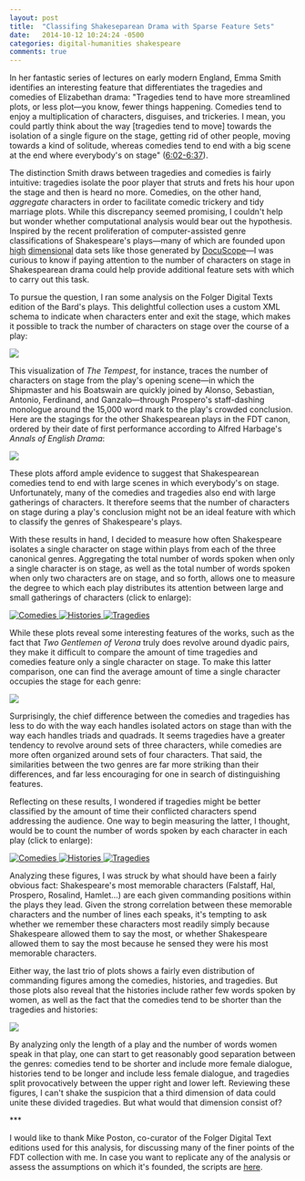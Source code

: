 ```yaml
---
layout: post
title:  "Classifing Shakeseparean Drama with Sparse Feature Sets"
date:   2014-10-12 10:24:24 -0500
categories: digital-humanities shakespeare
comments: true
---
```




In her fantastic series of lectures on early modern England, Emma Smith identifies an interesting feature that differentiates the tragedies and comedies of Elizabethan drama: "Tragedies tend to have more streamlined plots, or less plot—you know, fewer things happening. Comedies tend to enjoy a multiplication of characters, disguises, and trickeries. I mean, you could partly think about the way [tragedies tend to move] towards the isolation of a single figure on the stage, getting rid of other people, moving towards a kind of solitude, whereas comedies tend to end with a big scene at the end where everybody's on stage" ([6:02-6:37][emma-smith]). 

The distinction Smith draws between tragedies and comedies is fairly intuitive: tragedies isolate the poor player that struts and frets his hour upon the stage and then is heard no more. Comedies, on the other hand, <i>aggregate</i> characters in order to facilitate comedic trickery and tidy marriage plots. While this discrepancy seemed promising, I couldn't help but wonder whether computational analysis would bear out the hypothesis. Inspired by the recent proliferation of computer-assisted genre classifications of Shakespeare's plays—many of which are founded upon [h][wds1][i][emls][g][academia][h][psalm] [d][abasu][i][shakespeare-quarterly][m][jockers][e][wds2][n][wds3][s][allistrue1][i][allistrue2][o][ullyot][n][litlab1][a][hierarchical][l][wds4] data sets like those generated by [DocuScope][docuscope]—I was curious to know if paying attention to the number of characters on stage in Shakespearean drama could help provide additional feature sets with which to carry out this task.

To pursue the question, I ran some analysis on the Folger Digital Texts edition of the Bard's plays. This delightful collection uses a custom XML schema to indicate when characters enter and exit the stage, which makes it possible to track the number of characters on stage over the course of a play:

<img class="center-image" src="/images/post_images/classifying_shakespearean_drama/tempest.png">

This visualization of <i>The Tempest</i>, for instance, traces the number of characters on stage from the play's opening scene—in which the Shipmaster and his Boatswain are quickly joined by Alonso, Sebastian, Antonio, Ferdinand, and Ganzalo—through Prospero's staff-dashing monologue around the 15,000 word mark to the play's crowded conclusion. Here are the stagings for the other Shakespearean plays in the FDT canon, ordered by their date of first performance according to Alfred Harbage's <i>Annals of English Drama</i>:

<img class="center-image" src="/images/post_images/classifying_shakespearean_drama/chars_on_stage_all.png">

These plots afford ample evidence to suggest that Shakespearean comedies tend to end with large scenes in which everybody's on stage. Unfortunately, many of the comedies and tragedies also end with large gatherings of characters. It therefore seems that the number of characters on stage during a play's conclusion might not be an ideal feature with which to classify the genres of Shakespeare's plays.

With these results in hand, I decided to measure how often Shakespeare isolates a single character on stage within plays from each of the three canonical genres. Aggregating the total number of words spoken when only a single character is on stage, as well as the total number of words spoken when only two characters are on stage, and so forth, allows one to measure the degree to which each play distributes its attention between large and small gatherings of characters (click to enlarge):

<div class="inline-trio">
  <a class="img-link-wrapper" href="/images/post_images/classifying_shakespearean_drama/comedies.png" data-lightbox="genre-characters" data-title="">
    <img class="img-link" src="/images/post_images/classifying_shakespearean_drama/comedies.png" alt="Comedies"/>
  </a>

  <a class="img-link-wrapper" href="/images/post_images/classifying_shakespearean_drama/histories.png" data-lightbox="genre-characters" data-title="">
    <img class="img-link" src="/images/post_images/classifying_shakespearean_drama/histories.png" alt="Histories"/>
  </a>

  <a class="img-link-wrapper" href="/images/post_images/classifying_shakespearean_drama/tragedies.png" data-lightbox="genre-characters" data-title="">
    <img class="img-link" src="/images/post_images/classifying_shakespearean_drama/tragedies.png" alt="Tragedies"/>
  </a>
</div>

While these plots reveal some interesting features of the works, such as the fact that <i>Two Gentlemen of Verona</i> truly does revolve around dyadic pairs, they make it difficult to compare the amount of time tragedies and comedies feature only a single character on stage. To make this latter comparison, one can find the average amount of time a single character occupies the stage for each genre:

<img class="center-image" src="/images/post_images/classifying_shakespearean_drama/means_by_genre.png">

Surprisingly, the chief difference between the comedies and tragedies has less to do with the way each handles isolated actors on stage than with the way each handles triads and quadrads. It seems tragedies have a greater tendency to revolve around sets of three characters, while comedies are more often organized around sets of four characters. That said, the similarities between the two genres are far more striking than their differences, and far less encouraging for one in search of distinguishing features.

Reflecting on these results, I wondered if tragedies might be better classified by the amount of time their conflicted characters spend addressing the audience. One way to begin measuring the latter, I thought, would be to count the number of words spoken by each character in each play (click to enlarge):

<div class="inline-trio">
  <a class="img-link-wrapper" href="/images/post_images/classifying_shakespearean_drama/speakers_comedies.png" data-lightbox="genre-speakers" data-title="">
    <img class="img-link" src="/images/post_images/classifying_shakespearean_drama/speakers_comedies.png" alt="Comedies"/>
  </a>

  <a class="img-link-wrapper" href="/images/post_images/classifying_shakespearean_drama/speakers_histories.png" data-lightbox="genre-speakers" data-title="">
    <img class="img-link" src="/images/post_images/classifying_shakespearean_drama/speakers_histories.png" alt="Histories"/>
  </a>

  <a class="img-link-wrapper" href="/images/post_images/classifying_shakespearean_drama/speakers_tragedies.png" data-lightbox="genre-speakers" data-title="">
    <img class="img-link" src="/images/post_images/classifying_shakespearean_drama/speakers_tragedies.png" alt="Tragedies"/>
  </a>
</div>

Analyzing these figures, I was struck by what should have been a fairly obvious fact: Shakespeare's most memorable characters (Falstaff, Hal, Prospero, Rosalind, Hamlet...) are each given commanding positions within the plays they lead. Given the strong correlation between these memorable characters and the number of lines each speaks, it's tempting to ask whether we remember these characters most readily simply because Shakespeare allowed them to say the most, or whether Shakespeare allowed them to say the most because he sensed they were his most memorable characters.

Either way, the last trio of plots shows a fairly even distribution of commanding figures among the comedies, histories, and tragedies. But those plots also reveal that the histories include rather few words spoken by women, as well as the fact that the comedies tend to be shorter than the tragedies and histories:

<img class="center-image" src="/images/post_images/classifying_shakespearean_drama/female_presence_vs_length.png">

By analyzing only the length of a play and the number of words women speak in that play, one can start to get reasonably good separation between the genres: comedies tend to be shorter and include more female dialogue, histories tend to be longer and include less female dialogue, and tragedies split provocatively between the upper right and lower left. Reviewing these figures, I can't shake the suspicion that a third dimension of data could unite these divided tragedies. But what would that dimension consist of? 

<div class="center-text">***</div>

I would like to thank Mike Poston, co-curator of the Folger Digital Text editions used for this analysis, for discussing many of the finer points of the FDT collection with me. In case you want to replicate any of the analysis or assess the assumptions on which it's founded, the scripts are [here][github-scripts].

[emma-smith]:http://podcasts.ox.ac.uk/revengers-tragedy-thomas-middleton 
[wds1]:http://winedarksea.org/?p=40
[emls]:http://extra.shu.ac.uk/emls/09-3/hopewhit.htm
[academia]:https://www.academia.edu/8108337/Shakespeare_by_the_numbers_on_the_linguistic_texture_of_the_Late_Plays
[psalm]:http://mcpress.media-commons.org/ShakespeareQuarterly_NewMedia/hope-witmore-the-hundredth-psalm/
[abasu]:http://abasu.net/blog/decompiling-shakespeare.html
[shakespeare-quarterly]:http://shakespearequarterly.folger.edu/openreview/?page_id=62
[jockers]:http://www.matthewjockers.net/2009/02/13/machine-classifying-novels-and-plays-by-genre/
[wds2]:http://winedarksea.org/?p=1192
[wds3]:http://winedarksea.org/?p=1799
[allistrue1]:https://allistrue.wordpress.com/2010/09/29/this-thing-of-darkness-part-iii/
[allistrue2]:https://allistrue.wordpress.com/2010/09/29/this-thing-of-darkness-part-iii/
[ullyot]:http://ullyot.ucalgaryblogs.ca/2012/09/07/data-curation-in-the-networked-humanities/
[litlab1]:http://litlab.stanford.edu/LiteraryLabPamphlet1.pdf
[hierarchical]:http://www.mdpi.com/2076-0760/4/3/758
[wds4]:http://winedarksea.org/?p=600
[docuscope]:http://www.cmu.edu/hss/english/research/docuscope.html
[github-scripts]:https://github.com/duhaime/mining_the_bard